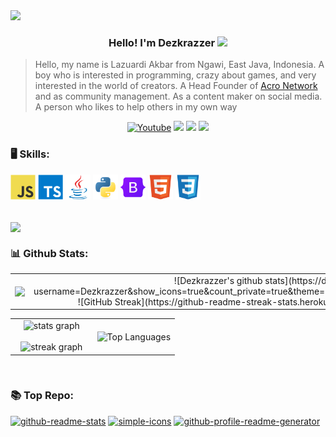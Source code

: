 <img src="https://user-images.githubusercontent.com/22107794/139580686-887df369-edb8-4bc8-b607-4fbf6d7e4866.gif">

<h3 align="center">
  Hello! I'm Dezkrazzer
  <img src="https://media.giphy.com/media/hvRJCLFzcasrR4ia7z/giphy.gif" width="28">
</h3>
 

 
> Hello, my name is Lazuardi Akbar from Ngawi, East Java, Indonesia. A boy who is interested in programming, crazy about games, and very interested in the world of creators. A Head Founder of [Acro Network](https://dsc.gg/acronetwork) and as community management. As a content maker on social media. A person who likes to help others in my own way

<p align="center">
  <a href="https://www.youtube.com/channel/UCho0s4LYgbs4nqXjwAASjTQ"><img alt="Youtube" title="Youtube" src="https://img.shields.io/badge/-YouTube-red?style=for-the-badge&logo=youtube&logoColor=white"/></a>
  <a href="https://dsc.gg/acronetwork" alt="Acro">
    <img src="https://img.shields.io/badge/-Discord-7289DA?style=for-the-badge&logoColor=white&logo=discord"/></a>
  <a href="https://www.instagram.com/lzuardiai" alt="@lzuardiai">
    <img src="https://img.shields.io/badge/-Instagram-7339B0?style=for-the-badge&logoColor=white&logo=instagram"/></a>
  <a href="https://www.facebook.com/lzuardiakbr" alt="lzuardiakbr">
    <img src="https://img.shields.io/badge/-Facebook-006AB9?style=for-the-badge&logoColor=white&logo=facebook"/></a>
</p>


### 🖥 Skills:

<code><img height="40" src="https://raw.githubusercontent.com/devicons/devicon/master/icons/javascript/javascript-original.svg"></code>
<code><img height="40" src="https://raw.githubusercontent.com/devicons/devicon/master/icons/typescript/typescript-plain.svg"></code>
<code><img height="40" src="https://raw.githubusercontent.com/devicons/devicon/master/icons/java/java-original.svg"></code>
<code><img height="40" src="https://raw.githubusercontent.com/devicons/devicon/master/icons/python/python-original.svg"></code>
<code><img height="40" src="https://raw.githubusercontent.com/devicons/devicon/master/icons/bootstrap/bootstrap-original.svg"></code>
<code><img height="40" src="https://raw.githubusercontent.com/devicons/devicon/master/icons/html5/html5-original.svg"></code>
<code><img height="40" src="https://raw.githubusercontent.com/devicons/devicon/master/icons/css3/css3-original.svg"></code>

<br>


<a href="https://github.com/Dezkrazzer">
  <img align="center" src="https://github-readme-stats.vercel.app/api/top-langs/?username=Dezkrazzer&langs_count=8&theme=dark&exclude_repo=projects-and-projects,open-source-contribution" />
</a>

### 📊 Github Stats:
<table align="center" style="border-collapse: collapse;">
  <tr>
    <td width="50%" align="center">
      <img align="center" src="https://github-readme-stats.vercel.app/api/top-langs/?username=Dezkrazzer&langs_count=8&theme=dark&exclude_repo=projects-and-projects,open-source-contribution" />
    </td>
    <td width="50%" align="center">
  ![Dezkrazzer's github stats](https://denvercoder1-github-readme-stats.vercel.app/api?       username=Dezkrazzer&show_icons=true&count_private=true&theme=react&hide_border=true&bg_color=1F222E&title_color=F85D7F&icon_color=F8D866)
  ![GitHub Streak](https://github-readme-streak-stats.herokuapp.com?user=Dezkrazzer&theme=monokai-metallian&hide_border=true)
      </td>
    </tr>
</table>

<table align="center" style="border-collapse: collapse;">
  <tr>
    <td width="50%" align="center">
      <img src="https://denvercoder1-github-readme-stats.vercel.app/api?       username=Dezkrazzer&show_icons=true&count_private=true&theme=react&hide_border=true&bg_color=1F222E&title_color=F85D7F&icon_color=F8D866" height="150" alt="stats graph" />
      <br><br>  
      <img src="https://github-readme-streak-stats.herokuapp.com?user=Dezkrazzer&theme=monokai-metallian&hide_border=true" height="150" alt="streak graph"  />
    </td>
    <td width="50%" align="center">
      <img align="center" src="https://github-readme-stats.vercel.app/api/top-langs/?username=Dezkrazzer&langs_count=8&theme=dark&exclude_repo=projects-and-projects,open-source-contribution" alt="Top Languages" />
    </td>
  </tr>
</table>

<br />

### 📚 Top Repo:
  <a href="https://github.com/Dezkrazzer/unesa-project"><img width="282" src="https://github-readme-stats.vercel.app/api/pin/?username=Dezkrazzer&repo=unesa-project&theme=react&bg_color=1F222E&title_color=F85D7F&icon_color=F8D866&hide_border=true&show_icons=true" alt="github-readme-stats"></a>
  <a href="https://github.com/Dezkrazzer/java-lyrics"><img width="282" src="https://denvercoder1-github-readme-stats.vercel.app/api/pin/?username=Dezkrazzer&repo=java-lyrics&theme=react&bg_color=1F222E&title_color=F85D7F&icon_color=F8D866&hide_border=true&show_icons=false" alt="simple-icons"></a>
  <a href="https://github.com/Dezkrazzer/aeeroobot"><img width="282" src="https://denvercoder1-github-readme-stats.vercel.app/api/pin/?username=Dezkrazzer&repo=aeeroobot&theme=react&bg_color=1F222E&title_color=F85D7F&icon_color=F8D866&hide_border=true&show_icons=false" alt="github-profile-readme-generator"></a>

